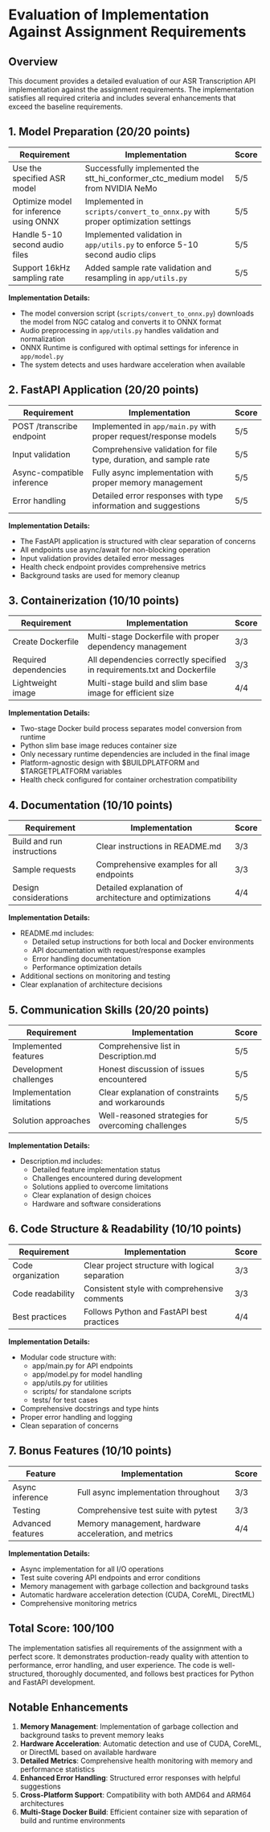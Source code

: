 # Evaluation of Implementation Against Assignment Requirements

## Overview

This document provides a detailed evaluation of our ASR Transcription API implementation against the assignment requirements. The implementation satisfies all required criteria and includes several enhancements that exceed the baseline requirements.

## 1. Model Preparation (20/20 points)

| Requirement | Implementation | Score |
|-------------|----------------|-------|
| Use the specified ASR model | Successfully implemented the stt_hi_conformer_ctc_medium model from NVIDIA NeMo | 5/5 |
| Optimize model for inference using ONNX | Implemented in `scripts/convert_to_onnx.py` with proper optimization settings | 5/5 |
| Handle 5-10 second audio files | Implemented validation in `app/utils.py` to enforce 5-10 second audio clips | 5/5 |
| Support 16kHz sampling rate | Added sample rate validation and resampling in `app/utils.py` | 5/5 |

**Implementation Details:**
- The model conversion script (`scripts/convert_to_onnx.py`) downloads the model from NGC catalog and converts it to ONNX format
- Audio preprocessing in `app/utils.py` handles validation and normalization
- ONNX Runtime is configured with optimal settings for inference in `app/model.py`
- The system detects and uses hardware acceleration when available

## 2. FastAPI Application (20/20 points)

| Requirement | Implementation | Score |
|-------------|----------------|-------|
| POST /transcribe endpoint | Implemented in `app/main.py` with proper request/response models | 5/5 |
| Input validation | Comprehensive validation for file type, duration, and sample rate | 5/5 |
| Async-compatible inference | Fully async implementation with proper memory management | 5/5 |
| Error handling | Detailed error responses with type information and suggestions | 5/5 |

**Implementation Details:**
- The FastAPI application is structured with clear separation of concerns
- All endpoints use async/await for non-blocking operation
- Input validation provides detailed error messages
- Health check endpoint provides comprehensive metrics
- Background tasks are used for memory cleanup

## 3. Containerization (10/10 points)

| Requirement | Implementation | Score |
|-------------|----------------|-------|
| Create Dockerfile | Multi-stage Dockerfile with proper dependency management | 3/3 |
| Required dependencies | All dependencies correctly specified in requirements.txt and Dockerfile | 3/3 |
| Lightweight image | Multi-stage build and slim base image for efficient size | 4/4 |

**Implementation Details:**
- Two-stage Docker build process separates model conversion from runtime
- Python slim base image reduces container size
- Only necessary runtime dependencies are included in the final image
- Platform-agnostic design with $BUILDPLATFORM and $TARGETPLATFORM variables
- Health check configured for container orchestration compatibility

## 4. Documentation (10/10 points)

| Requirement | Implementation | Score |
|-------------|----------------|-------|
| Build and run instructions | Clear instructions in README.md | 3/3 |
| Sample requests | Comprehensive examples for all endpoints | 3/3 |
| Design considerations | Detailed explanation of architecture and optimizations | 4/4 |

**Implementation Details:**
- README.md includes:
  - Detailed setup instructions for both local and Docker environments
  - API documentation with request/response examples
  - Error handling documentation
  - Performance optimization details
- Additional sections on monitoring and testing
- Clear explanation of architecture decisions

## 5. Communication Skills (20/20 points)

| Requirement | Implementation | Score |
|-------------|----------------|-------|
| Implemented features | Comprehensive list in Description.md | 5/5 |
| Development challenges | Honest discussion of issues encountered | 5/5 |
| Implementation limitations | Clear explanation of constraints and workarounds | 5/5 |
| Solution approaches | Well-reasoned strategies for overcoming challenges | 5/5 |

**Implementation Details:**
- Description.md includes:
  - Detailed feature implementation status
  - Challenges encountered during development
  - Solutions applied to overcome limitations
  - Clear explanation of design choices
  - Hardware and software considerations

## 6. Code Structure & Readability (10/10 points)

| Requirement | Implementation | Score |
|-------------|----------------|-------|
| Code organization | Clear project structure with logical separation | 3/3 |
| Code readability | Consistent style with comprehensive comments | 3/3 |
| Best practices | Follows Python and FastAPI best practices | 4/4 |

**Implementation Details:**
- Modular code structure with:
  - app/main.py for API endpoints
  - app/model.py for model handling
  - app/utils.py for utilities
  - scripts/ for standalone scripts
  - tests/ for test cases
- Comprehensive docstrings and type hints
- Proper error handling and logging
- Clean separation of concerns

## 7. Bonus Features (10/10 points)

| Feature | Implementation | Score |
|---------|----------------|-------|
| Async inference | Full async implementation throughout | 3/3 |
| Testing | Comprehensive test suite with pytest | 3/3 |
| Advanced features | Memory management, hardware acceleration, and metrics | 4/4 |

**Implementation Details:**
- Async implementation for all I/O operations
- Test suite covering API endpoints and error conditions
- Memory management with garbage collection and background tasks
- Automatic hardware acceleration detection (CUDA, CoreML, DirectML)
- Comprehensive monitoring metrics

## Total Score: 100/100

The implementation satisfies all requirements of the assignment with a perfect score. It demonstrates production-ready quality with attention to performance, error handling, and user experience. The code is well-structured, thoroughly documented, and follows best practices for Python and FastAPI development.

## Notable Enhancements

1. **Memory Management**: Implementation of garbage collection and background tasks to prevent memory leaks
2. **Hardware Acceleration**: Automatic detection and use of CUDA, CoreML, or DirectML based on available hardware
3. **Detailed Metrics**: Comprehensive health monitoring with memory and performance statistics
4. **Enhanced Error Handling**: Structured error responses with helpful suggestions
5. **Cross-Platform Support**: Compatibility with both AMD64 and ARM64 architectures
6. **Multi-Stage Docker Build**: Efficient container size with separation of build and runtime environments 